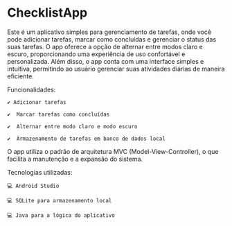 # ChecklistApp
Este é um aplicativo simples para gerenciamento de tarefas, onde você pode adicionar tarefas, marcar como concluídas e gerenciar o status das suas tarefas. O app oferece a opção de alternar entre modos claro e escuro, proporcionando uma experiência de uso confortável e personalizada. Além disso, o app conta com uma interface simples e intuitiva, permitindo ao usuário gerenciar suas atividades diárias de maneira eficiente.

Funcionalidades:

    ✔️ Adicionar tarefas
  
    ✔️  Marcar tarefas como concluídas
  
    ✔️  Alternar entre modo claro e modo escuro
  
    ✔️  Armazenamento de tarefas em banco de dados local

O app utiliza o padrão de arquitetura MVC (Model-View-Controller), o que facilita a manutenção e a expansão do sistema.

Tecnologias utilizadas:

    💻 Android Studio

    💻 SQLite para armazenamento local

    💻 Java para a lógica do aplicativo 
